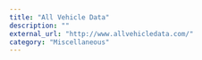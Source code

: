 ```yaml
---
title: "All Vehicle Data"
description: ""
external_url: "http://www.allvehicledata.com/"
category: "Miscellaneous"
---
```

